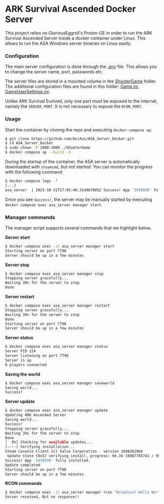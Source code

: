 # ARK Survival Ascended Docker Server

This project relies on GloriousEggroll's Proton-GE in order to run the ARK Survival Ascended Server inside a docker container under Linux. This allows to run the ASA Windows server binaries on Linux easily.

### Configuration
The main server configuration is done through the [.env](./.env) file. This allows you to change the server name, port, passwords etc.

The server files are stored in a mounted volume in the [ShooterGame](./ShooterGame/) folder. The additional configuration files are found in this folder: [Game.ini](./ShooterGame/Saved/Config/WindowsServer/Game.ini), [GameUserSettings.ini](./ShooterGame/Saved/Config/WindowsServer/GameUserSettings.ini).

Unlike ARK Survival Evolved, only one port must be exposed to the internet, namely the `SERVER_PORT`. It is not necessary to expose the `RCON_PORT`.

### Usage
Start the container by cloning the repo and executing `docker-compose up`:
```bash
$ git clone https://github.com/AziXus/ASA_Server_Docker.git
$ cd ASA_Server_Docker
$ sudo chown -R 1000:1000 ./ShooterGame
$ docker compose up --build -d
```

During the startup of the container, the ASA server is automatically downloaded with `steamcmd`, *but not started*. You can monitor the progress with the following command:
```bash
$ docker compose logs -f
[...]
asa_server  | 2023-10-31T17:05:40.314967005Z Success! App '2430930' fully installed.
```

Once you see `Success!`, the server may be manually started by executing `docker compose exec asa_server manager start`.

### Manager commands
The manager script supports several commands that we highlight below. 

**Server start**
```bash
$ docker compose exec -it asa_server manager start
Starting server on port 7790
Server should be up in a few minutes
```

**Server stop**
```bash
$ docker compose exec asa_server manager stop
Stopping server gracefully...
Waiting 30s for the server to stop
Done
```

**Server restart**
```bash
$ docker compose exec asa_server manager restart
Stopping server gracefully...
Waiting 30s for the server to stop
Done
Starting server on port 7790
Server should be up in a few minutes
```

**Server status**
```bash
$ docker compose exec asa_server manager status
Server PID 124
Server listening on port 7790
Server is up
0 players connected
```

**Saving the world**
```bash
$ docker compose exec asa_server manager saveworld
Saving world...
Success!
```

**Server update**
```bash
$ docker compose exec asa_server manager update
Updating ARK Ascended Server
Saving world...
Success!
Stopping server gracefully...
Waiting 30s for the server to stop
Done
[  0%] Checking for available updates...
[----] Verifying installation...
Steam Console Client (c) Valve Corporation - version 1698262904
 Update state (0x5) verifying install, progress: 94.34 (8987745741 / 9527248082)
Success! App '2430930' fully installed.
Update completed
Starting server on port 7790
Server should be up in a few minutes
```


**RCON commands**
```bash
$ docker compose exec -it asa_server manager rcon "Broadcast Hello World"   
Server received, But no response!!
```
